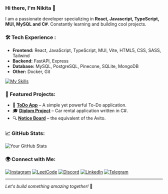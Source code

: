 ### Hi there, I'm Nikita 👋

I am a passionate developer specializing in **React, Javascript, TypeScript, MUI, MySQL and C#**. Constantly learning and building cool projects.

### 🛠 Tech Experience :
- **Frontend:** React, JavaScript, TypeScript, MUI, Vite, HTML5, CSS, SASS, Tailwind
- **Backend:** FastAPI, Express
- **Database:** MySQL, PostgreSQL, Pinecone, SQLite, MongoDB
- **Other:** Docker, Git

[![My Skills](https://skillicons.dev/icons?i=js,react,redux,html,css,materialui,tailwind,ts,vite,vscode,prisma,sass,nodejs,bash,cs,discord,postman,docker,dotnet,fastapi,git,npm,github,mysql,instagram,obsidian,postgres,stackoverflow,svg,visualstudio)](https://skillicons.dev)

### 📌 Featured Projects:
- 🚀 **[ToDo App](https://github.com/nigjke/todo)** – A simple yet powerful To-Do application.
- 🎓 **[Diplom Project](https://github.com/nigjke/CarRentalDiplom)** – Car rental application written in C#.
- 🔍 **[Notice Board](https://github.com/nigjke/noticeBoard)** – the equivalent of the Avito.

### 📈 GitHub Stats:
![Your GitHub Stats](https://github-readme-stats.vercel.app/api?username=nigjke&show_icons=true&theme=tokyonight)

### 🌍 Connect with Me:
[![Instagram](https://img.shields.io/badge/-Instagram-E4405F?style=for-the-badge&logo=instagram&logoColor=white)](https://www.instagram.com/nigjke)
[![LeetCode](https://img.shields.io/badge/-LeetCode-FFA116?style=for-the-badge&logo=leetcode&logoColor=white)](https://leetcode.com/nigjke)
[![Discord](https://img.shields.io/badge/-Discord-5865F2?style=for-the-badge&logo=discord&logoColor=white)](https://discord.com/users/djeday228)
[![LinkedIn](https://img.shields.io/badge/-LinkedIn-blue?style=for-the-badge&logo=linkedin)](https://linkedin.com/in/nigjke)
[![Telegram](https://img.shields.io/badge/-Telegram-0088cc?style=for-the-badge&logo=telegram)](https://t.me/nigjke)

---
*Let's build something amazing together!* 🚀
